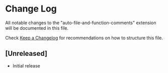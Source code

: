 # Change Log

All notable changes to the "auto-file-and-function-comments" extension will be documented in this file.

Check [Keep a Changelog](http://keepachangelog.com/) for recommendations on how to structure this file.

## [Unreleased]

- Initial release